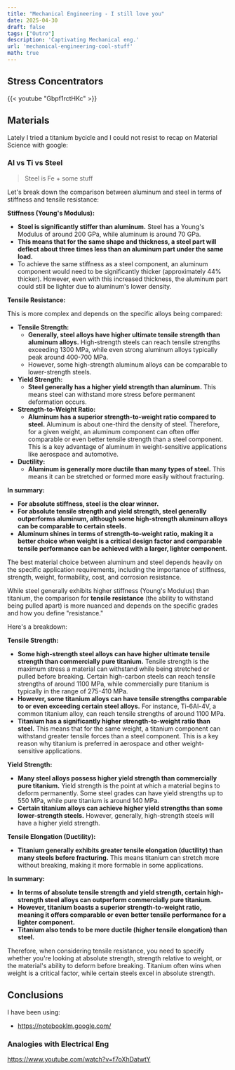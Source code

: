 ```yaml
---
title: "Mechanical Engineering - I still love you"
date: 2025-04-30
draft: false
tags: ["Outro"]
description: 'Captivating Mechanical eng.'
url: 'mechanical-engineering-cool-stuff'
math: true
---
```


## Stress Concentrators

<!-- 
https://www.youtube.com/watch?v=Gbpf1rctHKc
-->

{{< youtube "Gbpf1rctHKc" >}}


## Materials

Lately I tried a titanium bycicle and I could not resist to recap on Material Science with google:

### Al vs Ti vs Steel

> Steel is Fe + some stuff

Let's break down the comparison between aluminum and steel in terms of stiffness and tensile resistance:

**Stiffness (Young's Modulus):**

* **Steel is significantly stiffer than aluminum.** Steel has a Young's Modulus of around 200 GPa, while aluminum is around 70 GPa.
* **This means that for the same shape and thickness, a steel part will deflect about three times less than an aluminum part under the same load.**
* To achieve the same stiffness as a steel component, an aluminum component would need to be significantly thicker (approximately 44% thicker). However, even with this increased thickness, the aluminum part could still be lighter due to aluminum's lower density.

**Tensile Resistance:**

This is more complex and depends on the specific alloys being compared:

* **Tensile Strength:**
    * **Generally, steel alloys have higher ultimate tensile strength than aluminum alloys.** High-strength steels can reach tensile strengths exceeding 1300 MPa, while even strong aluminum alloys typically peak around 400-700 MPa.
    * However, some high-strength aluminum alloys can be comparable to lower-strength steels.
* **Yield Strength:**
    * **Steel generally has a higher yield strength than aluminum.** This means steel can withstand more stress before permanent deformation occurs.
* **Strength-to-Weight Ratio:**
    * **Aluminum has a superior strength-to-weight ratio compared to steel.** Aluminum is about one-third the density of steel. Therefore, for a given weight, an aluminum component can often offer comparable or even better tensile strength than a steel component. This is a key advantage of aluminum in weight-sensitive applications like aerospace and automotive.
* **Ductility:**
    * **Aluminum is generally more ductile than many types of steel.** This means it can be stretched or formed more easily without fracturing.

**In summary:**

* **For absolute stiffness, steel is the clear winner.**
* **For absolute tensile strength and yield strength, steel generally outperforms aluminum, although some high-strength aluminum alloys can be comparable to certain steels.**
* **Aluminum shines in terms of strength-to-weight ratio, making it a better choice when weight is a critical design factor and comparable tensile performance can be achieved with a larger, lighter component.**

The best material choice between aluminum and steel depends heavily on the specific application requirements, including the importance of stiffness, strength, weight, formability, cost, and corrosion resistance.


While steel generally exhibits higher stiffness (Young's Modulus) than titanium, the comparison for **tensile resistance** (the ability to withstand being pulled apart) is more nuanced and depends on the specific grades and how you define "resistance."

Here's a breakdown:

**Tensile Strength:**

* **Some high-strength steel alloys can have higher ultimate tensile strength than commercially pure titanium.** Tensile strength is the maximum stress a material can withstand while being stretched or pulled before breaking. Certain high-carbon steels can reach tensile strengths of around 1100 MPa, while commercially pure titanium is typically in the range of 275-410 MPa.
* **However, some titanium alloys can have tensile strengths comparable to or even exceeding certain steel alloys.** For instance, Ti-6Al-4V, a common titanium alloy, can reach tensile strengths of around 1100 MPa.
* **Titanium has a significantly higher strength-to-weight ratio than steel.** This means that for the same weight, a titanium component can withstand greater tensile forces than a steel component. This is a key reason why titanium is preferred in aerospace and other weight-sensitive applications.

**Yield Strength:**

* **Many steel alloys possess higher yield strength than commercially pure titanium.** Yield strength is the point at which a material begins to deform permanently. Some steel grades can have yield strengths up to 550 MPa, while pure titanium is around 140 MPa.
* **Certain titanium alloys can achieve higher yield strengths than some lower-strength steels.** However, generally, high-strength steels will have a higher yield strength.

**Tensile Elongation (Ductility):**

* **Titanium generally exhibits greater tensile elongation (ductility) than many steels before fracturing.** This means titanium can stretch more without breaking, making it more formable in some applications.

**In summary:**

* **In terms of absolute tensile strength and yield strength, certain high-strength steel alloys can outperform commercially pure titanium.**
* **However, titanium boasts a superior strength-to-weight ratio, meaning it offers comparable or even better tensile performance for a lighter component.**
* **Titanium also tends to be more ductile (higher tensile elongation) than steel.**

Therefore, when considering tensile resistance, you need to specify whether you're looking at absolute strength, strength relative to weight, or the material's ability to deform before breaking. Titanium often wins when weight is a critical factor, while certain steels excel in absolute strength.


## Conclusions

I have been using:

* https://notebooklm.google.com/


### Analogies with Electrical Eng

https://www.youtube.com/watch?v=f7oXhDatwtY

